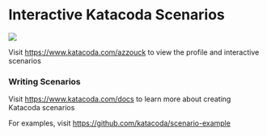 # Interactive Katacoda Scenarios

[![](http://shields.katacoda.com/katacoda/azzouck/count.svg)](https://www.katacoda.com/azzouck "Get your profile on Katacoda.com")

Visit https://www.katacoda.com/azzouck to view the profile and interactive scenarios

### Writing Scenarios
Visit https://www.katacoda.com/docs to learn more about creating Katacoda scenarios

For examples, visit https://github.com/katacoda/scenario-example
